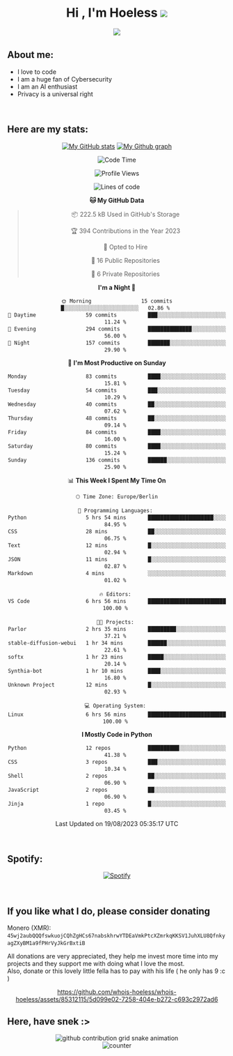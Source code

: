 <h1 align="center">Hi , I'm Hoeless <img src="https://media.giphy.com/media/hvRJCLFzcasrR4ia7z/giphy.gif" width="35"></h1>
<p align="center">
  <a href="https://github.com/whois-hoeless"><img src="https://readme-typing-svg.demolab.com?font=Roboto+Mono&weight=300&size=28&duration=4000&pause=100&color=C109F7&center=true&vCenter=true&width=580&height=127&lines=I'm+a+programmer;I'm+an+AI+enthusiast;I'm+a+big+fan+of+Neural+Networks;I'm+interested+in+Computer+Science;I+love+Cybersecurity;By+the+way+I+use+Arch+%F0%9F%92%80"></a>
</p>

## About me:

- I love to code
- I am a huge fan of Cybersecurity
- I am an AI enthusiast
- Privacy is a universal right

<br>

## Here are my stats:

<div align="center">
    
 [![My GitHub stats](https://github-readme-stats.vercel.app/api?username=whois-hoeless&count_private=true&show_icons=true&theme=radical)](https://github.com/whois-hoeless)
 [![My Github graph](http://github-profile-summary-cards.vercel.app/api/cards/profile-details?username=whois-hoeless&theme=radical)](https://github.com/whois-hoeless)

<!--START_SECTION:waka-->
![Code Time](http://img.shields.io/badge/Code%20Time-103%20hrs%2045%20mins-blue)

![Profile Views](http://img.shields.io/badge/Profile%20Views-2-blue)

![Lines of code](https://img.shields.io/badge/From%20Hello%20World%20I%27ve%20Written-36.9%20thousand%20lines%20of%20code-blue)

**🐱 My GitHub Data** 

> 📦 222.5 kB Used in GitHub's Storage 
 > 
> 🏆 394 Contributions in the Year 2023
 > 
> 💼 Opted to Hire
 > 
> 📜 16 Public Repositories 
 > 
> 🔑 6 Private Repositories 
 > 
**I'm a Night 🦉** 

```text
🌞 Morning                15 commits          █░░░░░░░░░░░░░░░░░░░░░░░░   02.86 % 
🌆 Daytime                59 commits          ███░░░░░░░░░░░░░░░░░░░░░░   11.24 % 
🌃 Evening                294 commits         ██████████████░░░░░░░░░░░   56.00 % 
🌙 Night                  157 commits         ███████░░░░░░░░░░░░░░░░░░   29.90 % 
```
📅 **I'm Most Productive on Sunday** 

```text
Monday                   83 commits          ████░░░░░░░░░░░░░░░░░░░░░   15.81 % 
Tuesday                  54 commits          ███░░░░░░░░░░░░░░░░░░░░░░   10.29 % 
Wednesday                40 commits          ██░░░░░░░░░░░░░░░░░░░░░░░   07.62 % 
Thursday                 48 commits          ██░░░░░░░░░░░░░░░░░░░░░░░   09.14 % 
Friday                   84 commits          ████░░░░░░░░░░░░░░░░░░░░░   16.00 % 
Saturday                 80 commits          ████░░░░░░░░░░░░░░░░░░░░░   15.24 % 
Sunday                   136 commits         ██████░░░░░░░░░░░░░░░░░░░   25.90 % 
```


📊 **This Week I Spent My Time On** 

```text
🕑︎ Time Zone: Europe/Berlin

💬 Programming Languages: 
Python                   5 hrs 54 mins       █████████████████████░░░░   84.95 % 
CSS                      28 mins             ██░░░░░░░░░░░░░░░░░░░░░░░   06.75 % 
Text                     12 mins             █░░░░░░░░░░░░░░░░░░░░░░░░   02.94 % 
JSON                     11 mins             █░░░░░░░░░░░░░░░░░░░░░░░░   02.87 % 
Markdown                 4 mins              ░░░░░░░░░░░░░░░░░░░░░░░░░   01.02 % 

🔥 Editors: 
VS Code                  6 hrs 56 mins       █████████████████████████   100.00 % 

🐱‍💻 Projects: 
Parlor                   2 hrs 35 mins       █████████░░░░░░░░░░░░░░░░   37.21 % 
stable-diffusion-webui   1 hr 34 mins        ██████░░░░░░░░░░░░░░░░░░░   22.61 % 
softx                    1 hr 23 mins        █████░░░░░░░░░░░░░░░░░░░░   20.14 % 
Synthia-bot              1 hr 10 mins        ████░░░░░░░░░░░░░░░░░░░░░   16.80 % 
Unknown Project          12 mins             █░░░░░░░░░░░░░░░░░░░░░░░░   02.93 % 

💻 Operating System: 
Linux                    6 hrs 56 mins       █████████████████████████   100.00 % 
```

**I Mostly Code in Python** 

```text
Python                   12 repos            ██████████░░░░░░░░░░░░░░░   41.38 % 
CSS                      3 repos             ███░░░░░░░░░░░░░░░░░░░░░░   10.34 % 
Shell                    2 repos             ██░░░░░░░░░░░░░░░░░░░░░░░   06.90 % 
JavaScript               2 repos             ██░░░░░░░░░░░░░░░░░░░░░░░   06.90 % 
Jinja                    1 repo              █░░░░░░░░░░░░░░░░░░░░░░░░   03.45 % 
```




 Last Updated on 19/08/2023 05:35:17 UTC
<!--END_SECTION:waka-->
</div>
<br>

## Spotify:

<div align="center">

[![Spotify](https://whois-hoeless.vercel.app/api/spotify?background_color=0d1117&border_color=090d13)](https://open.spotify.com/user/heanchenhorst)
</div>

<br>

## If you like what I do, please consider donating

Monero (XMR): ```45wj2aubQQQfswkuojCQhZgHCs67nabskhrwYTDEaVmkPtcXZmrkqKKSV1JuhXLU8QfnkyagZXyBM1a9fPHrVyJkGrBxtiB```

All donations are very appreciated, they help me invest more time into my projects and they support me with doing what I love the most.  
Also, donate or this lovely little fella has to pay with his life (  he only has 9 :c  )

<div align="center">


https://github.com/whois-hoeless/whois-hoeless/assets/85312115/5d099e02-7258-404e-b272-c693c2972ad6


</div>

## Here, have snek :>
<div align="center">
<picture>
  <source media="(prefers-color-scheme: dark)" srcset="https://raw.githubusercontent.com/whois-hoeless/whois-hoeless/output/github-contribution-grid-snake-dark.svg">
  <source media="(prefers-color-scheme: light)" srcset="https://raw.githubusercontent.com/whois-hoeless/whois-hoeless/output/github-contribution-grid-snake.svg">
  <img alt="github contribution grid snake animation" src="https://raw.githubusercontent.com/whois-hoeless/whois-hoeless/output/github-contribution-grid-snake.svg">
</div>

<div align="center">
  <img src="https://moe-counter.glitch.me/get/@hoeless_count?theme=rule34" alt="counter" />
</div>
